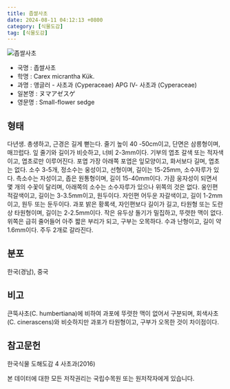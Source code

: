```yaml
---
title: 좁쌀사초
date: 2024-08-11 04:12:13 +0800
category: [식물도감]
tag: [식물도감]
---
```




![좁쌀사초](/fileUpload/plants/basic/Cyperaceae/Carex/4583/2_th2.JPG)
- 국명 : 좁쌀사초
- 학명 : Carex micrantha Kük.
- 과명 : 앵글러 - 사초과 (Cyperaceae) APG Ⅳ- 사초과 (Cyperaceae)
- 일본명 : ヌマアゼスゲ
- 영문명 : Small-flower sedge


## 형태
다년생. 총생하고, 근경은 길게 뻗는다. 줄기 높이 40 -50cm이고, 단면은 삼릉형이며, 매끄럽다. 잎 줄기와 길이가 비슷하고, 너비 2-3mm이다. 기부의 엽초 갈색 또는 적자색이고, 엽초로만 이루어진다. 포엽 가장 아래쪽 포엽은 잎모양이고, 화서보다 길며, 엽초는 없다. 소수 3-5개, 정소수는 웅성이고, 선형이며, 길이는 15-25mm, 소수자루가 있다. 측소수는 자성이고, 좁은 원통형이며, 길이 15-40mm이다. 가끔 웅자성이 되면서 몇 개의 수꽃이 달리며, 아래쪽의 소수는 소수자루가 있으나 위쪽의 것은 없다. 웅인편 적갈색이고, 길이는 3-3.5mm이고, 원두이다. 자인편 어두운 자갈색이고, 길이 1-2mm이고, 원두 또는 둔두이다. 과포 밝은 황록색, 자인편보다 길이가 길고, 타원형 또는 도란상 타원형이며, 길이는 2-2.5mm이다. 작은 유두상 돌기가 밀집하고, 뚜렷한 맥이 없다. 위쪽은 급히 줄어들어 아주 짧은 부리가 되고, 구부는 오목하다. 수과 난형이고, 길이 약 1.6mm이다. 주두 2개로 갈라진다.
## 분포
한국(경남), 중국
## 비고
큰뚝사초(C. humbertiana)에 비하여 과포에 뚜렷한 맥이 없어서 구분되며, 회색사초(C. cinerascens)와 비슷하지만 과포가 타원형이고, 구부가 오목한 것이 차이점이다.
## 참고문헌
한국식물 도해도감 4 사초과(2016)






본 데이터에 대한 모든 저작권리는 국립수목원 또는 원저작자에게 있습니다.

